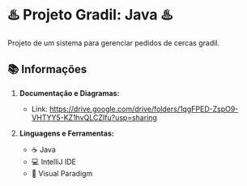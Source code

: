 # ♨️ Projeto Gradil: Java ♨️

Projeto de um sistema para gerenciar pedidos de cercas gradil.

## 📚 Informações

1. **Documentação e Diagramas:**
   - Link: https://drive.google.com/drive/folders/1qgFPED-ZspO9-VHTYY5-KZ1hvQLCZIfu?usp=sharing
   
2. **Linguagens e Ferramentas:**
   - ☕ Java
   - 💻 IntelliJ IDE
   - 📝 Visual Paradigm
